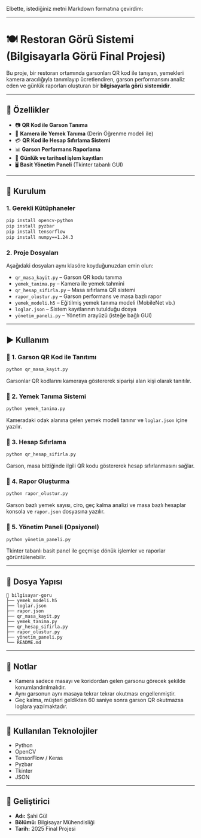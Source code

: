Elbette, istediğiniz metni Markdown formatına çevirdim:

-----

# 🍽️ Restoran Görü Sistemi (Bilgisayarla Görü Final Projesi)

Bu proje, bir restoran ortamında garsonları QR kod ile tanıyan, yemekleri kamera aracılığıyla tanımlayıp ücretlendiren, garson performansını analiz eden ve günlük raporları oluşturan bir **bilgisayarla görü sistemidir**.

-----

## 📌 Özellikler

  * 📷 **QR Kod ile Garson Tanıma**
  * 🍲 **Kamera ile Yemek Tanıma** (Derin Öğrenme modeli ile)
  * 💳 **QR Kod ile Hesap Sıfırlama Sistemi**
  * 📊 **Garson Performans Raporlama**
  * 📅 **Günlük ve tarihsel işlem kayıtları**
  * 🖥️ **Basit Yönetim Paneli** (Tkinter tabanlı GUI)

-----

## 🔧 Kurulum

### 1\. Gerekli Kütüphaneler

```bash
pip install opencv-python
pip install pyzbar
pip install tensorflow
pip install numpy==1.24.3
```

### 2\. Proje Dosyaları

Aşağıdaki dosyaları aynı klasöre koyduğunuzdan emin olun:

  * `qr_masa_kayit.py` – Garson QR kodu tanıma
  * `yemek_tanima.py` – Kamera ile yemek tahmini
  * `qr_hesap_sifirla.py` – Masa sıfırlama QR sistemi
  * `rapor_olustur.py` – Garson performans ve masa bazlı rapor
  * `yemek_modeli.h5` – Eğitilmiş yemek tanıma modeli (MobileNet vb.)
  * `loglar.json` – Sistem kayıtlarının tutulduğu dosya
  * `yönetim_paneli.py` – Yönetim arayüzü (isteğe bağlı GUI)

-----

## ▶️ Kullanım

### 🔹 1. Garson QR Kod ile Tanıtımı

```bash
python qr_masa_kayit.py
```

Garsonlar QR kodlarını kameraya göstererek siparişi alan kişi olarak tanıtılır.

### 🔹 2. Yemek Tanıma Sistemi

```bash
python yemek_tanima.py
```

Kameradaki odak alanına gelen yemek modeli tanınır ve `loglar.json` içine yazılır.

### 🔹 3. Hesap Sıfırlama

```bash
python qr_hesap_sifirla.py
```

Garson, masa bittiğinde ilgili QR kodu göstererek hesap sıfırlanmasını sağlar.

### 🔹 4. Rapor Oluşturma

```bash
python rapor_olustur.py
```

Garson bazlı yemek sayısı, ciro, geç kalma analizi ve masa bazlı hesaplar konsola ve `rapor.json` dosyasına yazılır.

### 🔹 5. Yönetim Paneli (Opsiyonel)

```bash
python yönetim_paneli.py
```

Tkinter tabanlı basit panel ile geçmişe dönük işlemler ve raporlar görüntülenebilir.

-----

## 📁 Dosya Yapısı

```
📂 bilgisayar-goru
├── yemek_modeli.h5
├── loglar.json
├── rapor.json
├── qr_masa_kayit.py
├── yemek_tanima.py
├── qr_hesap_sifirla.py
├── rapor_olustur.py
├── yönetim_paneli.py
└── README.md
```

-----

## 📌 Notlar

  * Kamera sadece masayı ve koridordan gelen garsonu görecek şekilde konumlandırılmalıdır.
  * Aynı garsonun aynı masaya tekrar tekrar okutması engellenmiştir.
  * Geç kalma, müşteri geldikten 60 saniye sonra garson QR okutmazsa loglara yazılmaktadır.

-----

## 🧠 Kullanılan Teknolojiler

  * Python
  * OpenCV
  * TensorFlow / Keras
  * Pyzbar
  * Tkinter
  * JSON

-----

## 👤 Geliştirici

  * **Adı:** Şahi Gül
  * **Bölümü:** Bilgisayar Mühendisliği
  * **Tarih:** 2025 Final Projesi
